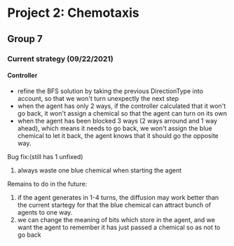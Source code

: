 # Project 2: Chemotaxis

## Group 7

### Current strategy (09/22/2021)

#### Controller

- refine the BFS solution by taking the previous DirectionType into account, so that we won't turn unexpectly the next step
- when the agent has only 2 ways, if the controller calculated that it won't go back, it won't assign a chemical so that the agent can turn on its own
- when the agent has been blocked 3 ways (2 ways arround and 1 way ahead), which means it needs to go back, we won't assign the blue chemical to let it back, the agent knows that it should go the opposite way.



Bug fix:(still has 1 unfixed)

1. always waste one blue chemical when starting the agent



Remains to do in the future:

1. if the agent generates in 1-4 turns, the diffusion may work better than the current startegy for that the blue chemical can attract bunch of agents to one way.
2. we can change the meaning of bits which store in the agent, and we want the agent to remember it has just passed a chemical so as not to go back



